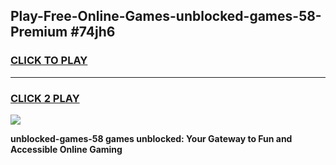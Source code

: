 
## Play-Free-Online-Games-unblocked-games-58-Premium #74jh6
<h3>
<a href="https://premium.freeplayer.one?title=unblocked-games-58&ref=8M">CLICK TO PLAY</a></h3>
<hr>

<h3>
<a href="https://premium.freeplayer.one?title=unblocked-games-58&ref=8M">CLICK 2 PLAY</a>
  
</h3>

<a href="https://premium.freeplayer.one?title=unblocked-games-58&ref=8M"><img src="https://clearcache.store/games.png"></a>


**unblocked-games-58 games unblocked: Your Gateway to Fun and Accessible Online Gaming**
